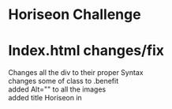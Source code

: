 # Horiseon Challenge

# Index.html changes/fix
Changes all the div to their proper Syntax
<br />changes some of class to .benefit
<br />added Alt="" to all the images
<br />added title Horiseon in <title>
<br />fixed Search Engine Optimization so when clicked sends you to that section on the page
<br />added <a> href="/" </a> to Horiseon header so now when you click it, it sends you to the home page
# Index.html removed
.benefit-lead
<br />.benefit-cost
<br />.benefit-brand

# Sytle.css changes
.benefit-lead to .benefit
# Website links
https://lucasr0609.github.io/Horiseon-Challenge/
<br />https://github.com/Lucasr0609/Horiseon-Challenge
# You can click on the Image to send you to the website
  <a href="https://lucasr0609.github.io/Horiseon-Challenge/">
<img src= "./assets/images/127.0.0.1_5500_Develop_index.html.png" alt="website screenshot">
  </a>

 
